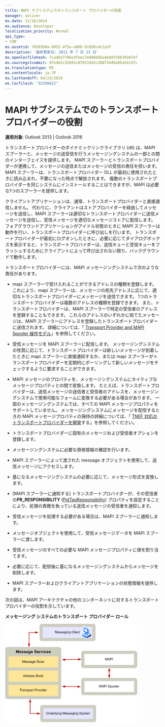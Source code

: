 ```yaml
---
title: MAPI サブシステムでのトランスポート プロバイダーの役割
manager: soliver
ms.date: 11/16/2014
ms.audience: Developer
localization_priority: Normal
api_type:
- COM
ms.assetid: 7659369a-0952-4f5a-a86b-91958c4c1a3f
description: '最終更新日: 2011 年 7 月 23 日'
ms.openlocfilehash: 7cadb57706e3feec7ed98dd5e4e8d75967036fef
ms.sourcegitcommit: 8fe462c32b91c87911942c188f3445e85a54137c
ms.translationtype: MT
ms.contentlocale: ja-JP
ms.lasthandoff: 04/23/2019
ms.locfileid: "32356622"
---
```

# <a name="transport-provider-role-in-the-mapi-subsystem"></a>MAPI サブシステムでのトランスポート プロバイダーの役割
  
**適用対象**: Outlook 2013 | Outlook 2016 
  
トランスポートプロバイダーのダイナミックリンクライブラリ (dll) は、MAPI スプーラーと、メッセージの送受信を行うメッセージングシステムの一部との間のインターフェイスを提供します。 MAPI スプーラーとトランスポートプロバイダーが連携して、メッセージの送信またはメッセージの受信の責任を担います。 MAPI スプーラーは、トランスポートプロバイダー DLL が最初に使用されたときに読み込まれ、不要になった時点で解放されます。 複数のトランスポートプロバイダーを同じシステムにインストールすることはできますが、MAPI は必要な1つのスプーラーを提供します。
  
クライアントアプリケーションは、通常、トランスポートプロバイダーと直接通信しません。 代わりに、クライアントはストアプロバイダーを経由してメッセージを送信し、MAPI スプーラーは適切なトランスポートプロバイダーに送信メッセージを送信し、受信メッセージを適切なメッセージストアに配信します。 フォアグラウンドアプリケーションがアイドル状態のときに MAPI スプーラーは動作を行い、トランスポートプロバイダーに呼び出しを行います。 トランスポートプロバイダーが最初にログオンしたときに、必要に応じてダイアログボックスを表示すると、トランスポートプロバイダーは、送信キューと受信キューをフラッシュするためにクライアントによって呼び出されない限り、バックグラウンドで動作します。 
  
トランスポートプロバイダーには、MAPI メッセージングシステムで次のような責任があります。
  
- mapi スプーラーで受け入れることができるアドレスの種類を登録します。これにより、mapi スプーラーは、メッセージの宛先アドレスに応じて、適切なトランスポートプロバイダーにメッセージを送信できます。 1つのトランスポートプロバイダーは複数のアドレスの種類を登録できます。 また、トランスポートプロバイダーは、MAPI スプーラーで特定の受信者のアドレスを登録することもできます。 これらのアドレスのいずれかに宛てたメッセージは、MAPI スプーラーにアドレスを登録したトランスポートプロバイダーに送信されます。 詳細については、「 [Transport Provider and MAPI Spooler 操作モデル](transport-provider-and-mapi-spooler-operational-model.md)」を参照してください。
    
- 受信メッセージを MAPI スプーラーに配信します。 メッセージングシステムの性質に応じて、トランスポートプロバイダーは新しいメッセージが到着したときに mapi スプーラーに直接通知するか、または mapi スプーラーがトランスポートプロバイダーを定期的にポーリングして新しいメッセージをチェックするように要求することができます。
    
- MAPI メッセージのプロパティを、メッセージングシステムにネイティブなメッセージプロパティとの間で変換します。 たとえば、トランスポートプロバイダーは、送信メッセージの送信者と受信者のアドレスを、メッセージングシステムで使用可能なフォームに変換する必要がある場合があります。 一部のメッセージングシステムでは、すべての MAPI メッセージプロパティをサポートしていません。 メッセージングシステムにメッセージを配信するときの MAPI メッセージプロパティの保持の詳細については、「 [TNEF 対応のトランスポートプロバイダーを開発](developing-a-tnef-enabled-transport-provider.md)する」を参照してください。
    
- トランスポートプロバイダーに固有のメッセージおよび受信者オプションを登録します。
    
- メッセージングシステムに必要な資格情報の確認を行います。
    
- MAPI スプーラーによって渡された message オブジェクトを使用して、送信メッセージにアクセスします。
    
- 基になるメッセージングシステムの必要に応じて、メッセージ形式を変換します。
    
- [MAPI スプーラーに通知する] トランスポートプロバイダーが、その受信者の**PR_RESPONSIBILITY** ([PidTagResponsibility](pidtagresponsibility-canonical-property.md)) プロパティを設定することにより、処理の責務を負っている送信メッセージの受信者を通知します。
    
- 受信メッセージを処理する必要がある場合は、MAPI スプーラーに通知します。
    
- メッセージオブジェクトを使用して、受信メッセージデータを MAPI スプーラーに渡します。
    
- 受信メッセージのすべての必要な MAPI メッセージプロパティに値を割り当てます。
    
- 必要に応じて、配信後に基になるメッセージングシステムからメッセージを削除します。
    
- MAPI スプーラーおよびクライアントアプリケーションの状態情報を提供します。
    
次の図は、MAPI アーキテクチャの他のコンポーネントに対するトランスポートプロバイダーの役割を示しています。
  
**メッセージング システムのトランスポート プロバイダー ロール**
  
![メッセージングシステムでのトランスポートプロバイダーの役割](media/xp01.gif "メッセージングシステムでのトランスポートプロバイダーの役割")
  

